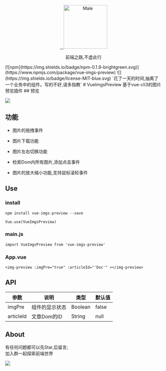 
<p align="center">
  <a href="https://maleweb.github.io/#/">
    <img alt="Male" src="https://uufe-web.oss-cn-beijing.aliyuncs.com/PicLib/test/M_1552115150755.png" width="140">
  </a>
</p>
<p align="center">前端之路,不虚此行</p>
[![npm](https://img.shields.io/badge/npm-0.1.9-brightgreen.svg)](https://www.npmjs.com/package/vue-imgs-preview)
![](https://img.shields.io/badge/license-MIT-blue.svg)  
`花了一天的时间,抽离了一个业务中的组件。写的不好,请多指教`  
# VueImgsPreview
基于vue-cli3的图片预览插件
## 预览  

![](https://uufe-web.oss-cn-beijing.aliyuncs.com/PicLib/test/vue-img-preview_1552041613508.gif)  

## 功能  

+ 图片的拖拽事件  

+ 图片下载功能  

+ 图片左右切换功能

+ 检索Dom内所有图片,添加点击事件  

+ 图片的放大缩小功能,支持鼠标滚轮事件  
  

## Use  

### install 
```
npm install vue-imgs-preview --save  

Vue.use(VueImgsPreview)
```  

### main.js 

```
import VueImgsPreview from 'vue-imgs-preview'
```  
###  App.vue 

```
<img-preview :imgPre="true" :articleId="'Doc'" ></img-preview>
```  

## API  

|参数  | 说明 | 类型 | 默认值 |
|---|---|---|---|
|imgPre | 组件的显示状态| Boolean | false|
|articleId | 文章Dom的ID | String | null |

## About  

有任何问题都可以先Star,后留言;  
加入群一起探索前端世界  

![](https://uufe-web.oss-cn-beijing.aliyuncs.com/PicLib/test/%E5%89%8D%E7%AB%AF%E4%BA%A4%E6%B5%811%E5%8F%B7%E9%98%B5%E8%90%A5%E7%BE%A4%E8%81%8A%E4%BA%8C%E7%BB%B4%E7%A0%81_1552042432817.png)
